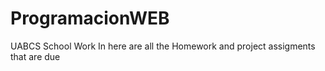 # ProgramacionWEB
UABCS School Work
In here are all the Homework and project assigments that are due
